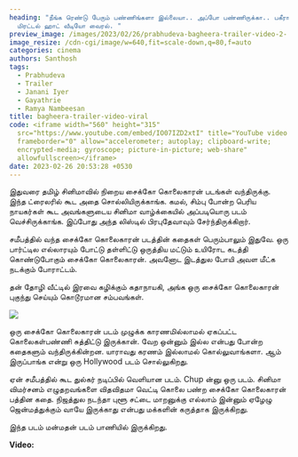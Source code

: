 ```yaml
---
heading: "நீங்க ரெண்டு பேரும் பண்ணிங்களா இல்லையா.. அப்போ பண்ணிருக்கா.. பகீரா
  மிரட்டல் ஹாட் வீடியோ வைரல். "
preview_image: /images/2023/02/26/prabhudeva-bagheera-trailer-video-2-.jpg
image_resize: /cdn-cgi/image/w=640,fit=scale-down,q=80,f=auto
categories: cinema
authors: Santhosh
tags:
  - Prabhudeva
  - Trailer
  - Janani Iyer
  - Gayathrie
  - Ramya Nambeesan
title: bagheera-trailer-video-viral
code: <iframe width="560" height="315"
  src="https://www.youtube.com/embed/IO07IZD2xtI" title="YouTube video player"
  frameborder="0" allow="accelerometer; autoplay; clipboard-write;
  encrypted-media; gyroscope; picture-in-picture; web-share"
  allowfullscreen></iframe>
date: 2023-02-26 20:53:28 +0530
---
```

இதுவரை தமிழ் சினிமாவில் நிறைய சைக்கோ கொலைகாரன் படங்கள் வந்திருக்கு. இந்த ட்ரைலரில் கூட அதை சொல்லியிருக்காங்க. கமல், சிம்பு போன்ற பெரிய நாயகர்கள் கூட அவங்களுடைய சினிமா வாழ்க்கையில் அப்படியொரு படம் வெச்சிருக்காங்க. இப்போது அந்த லிஸ்டில் பிரபுதேவாவும் சேர்ந்திருக்கிறார்.

சமீபத்தில் வந்த சைக்கோ கொலைகாரன் படத்தின் கதைகள் பெரும்பாலும் இதுவே.
ஒரு பார்ட்டில எல்லாரயும் போட்டு தள்ளிட்டு ஒருத்திய மட்டும் உயிரோட கடத்தி கொண்டுபோகும் சைக்கோ கொலைகாரன். அவனோட இடத்துல போயி அவள மீட்க நடக்கும் போராட்டம். 

தன் தோழி வீட்டில் இரவை கழிக்கும் கதாநாயகி, அங்க ஒரு சைக்கோ கொலைகாரன் புகுந்து செய்யும் கொடூரமான சம்பவங்கள்.

![](/images/2023/02/26/prabhudeva-bagheera-trailer-video-1-.jpg)

ஒரு சைக்கோ கொலைகாரன் படம் முழுக்க காரணமில்லாமல் ஏகப்பட்ட கொலைகள்பண்ணி சுத்திட்டு இருக்கான். வேற ஒன்னும் இல்ல என்பது போன்ற கதைகளும் வந்திருக்கின்றன. யாராவது கரணம் இல்லாமல் கொல்லுவாங்களா. ஆம் இருப்பாங்க என்று ஒரு Hollywood படம் சொல்லுகிறது. 

ஏன் சமீபத்தில் கூட துல்கர் நடிப்பில் வெளியான படம். Chup ன்னு ஒரு படம். சினிமா விமர்சனம் எழுதறவங்களை விதவிதமா வெட்டி கொலை பண்ற சைக்கோ கொலைகாரன் பத்தின கதை. நிஜத்துல நடந்தா புளூ சட்டை மாறனுக்கு எல்லாம் இன்னும் ஏழேழு ஜென்மத்துக்கும் வாயே இருக்காது என்பது மக்களின் கருத்தாக இருக்கிறது. 

இந்த படம் மன்மதன் படம் பாணியில் இருக்கிறது. 

**V﻿ideo:**